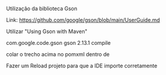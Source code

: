 Utilização da biblioteca Gson

Link: https://github.com/google/gson/blob/main/UserGuide.md

Utilizar "Using Gson with Maven" 

<dependency>
    <groupId>com.google.code.gson</groupId>
    <artifactId>gson</artifactId>
    <version>2.13.1</version>
    <scope>compile</scope>
</dependency>

colar o trecho acima no pomxml dentro de <dependencies> </dependencies>

Fazer um Reload projeto para que a IDE importe corretamente
